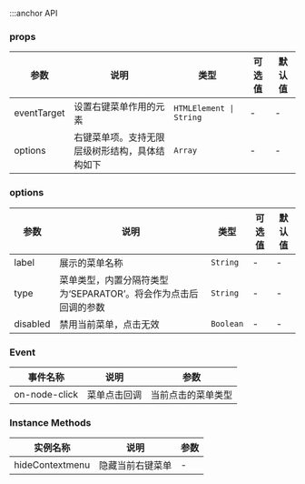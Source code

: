 :::anchor API

### props

| 参数        | 说明                                           | 类型         | 可选值  | 默认值 |
| ----------- | ---------------------------------------------- | ------------ | ------- | ------ |
| eventTarget | 设置右键菜单作用的元素                         | `HTMLElement \| String` | -      | -   |
| options     | 右键菜单项。支持无限层级树形结构，具体结构如下 | `Array`      | -       | -      |

### options

| 参数     | 说明                                                            | 类型      | 可选值 | 默认值 |
| -------- | --------------------------------------------------------------- | --------- | ------ | ------ |
| label    | 展示的菜单名称                                                  | `String`  | -      | -      |
| type     | 菜单类型，内置分隔符类型为‘SEPARATOR’。将会作为点击后回调的参数 | `String`  | -      | -      |
| disabled | 禁用当前菜单，点击无效                                          | `Boolean` | -      | -      |

### Event

| 事件名称      | 说明         | 参数               |
| ------------- | ------------ | ------------------ |
| on-node-click | 菜单点击回调 | 当前点击的菜单类型 |

### Instance Methods

| 实例名称        | 说明             | 参数 |
| --------------- | ---------------- | ---- |
| hideContextmenu | 隐藏当前右键菜单 | -    |
